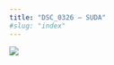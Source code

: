 ```yaml
---
title: "DSC_0326 – SUDA"
#slug: "index"
---
```


[![](/wp-content/2015/05/DSC_0326-300x201.jpg)](/wp-content/2015/05/DSC_0326.jpg)